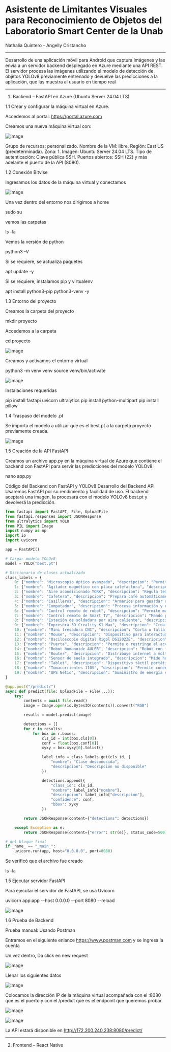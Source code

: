 # Asistente de Limitantes Visuales para Reconocimiento de Objetos del Laboratorio Smart Center de la Unab
Nathalia Quintero - Angelly Cristancho

------------------------------------------------
Desarrollo de una aplicación móvil para Android que captura imágenes y las envía a un servidor backend desplegado en Azure mediante una API REST. El servidor procesa las imágenes utilizando el modelo de detección de objetos YOLOv8 previamente entrenado y devuelve las predicciones a la aplicación, que las muestra al usuario en tiempo real

-------------------------------------------------
1. Backend – FastAPI en Azure (Ubuntu Server 24.04 LTS)
  
1.1 Crear y configurar la máquina virtual en Azure.
   
   Accedemos al portal: https://portal.azure.com
   
   Creamos una nueva máquina virtual con:

   ![image](https://github.com/user-attachments/assets/048a55b0-6dba-4b9c-b716-786e2d96d44f)

   
   Grupo de recursos: personalizado.
   Nombre de la VM: libre. Región: East US (predeterminada).
   Zona: 1. Imagen: Ubuntu Server 24.04 LTS.
   Tipo de autenticación: Clave pública SSH.
   Puertos abiertos: SSH (22) y más adelante el puerto de la API (8080).
   
1.2 Conexión Bitvise

Ingresamos los datos de la máquina virtual y conectamos

![image](https://github.com/user-attachments/assets/1fb2fe76-25fb-456f-bce4-fde7ae6dbf69)


Una vez dentro del entorno nos dirigimos a home

sudo su

vemos las carpetas

ls -la

Vemos la versión de python

python3 -V

Si se requiere, se actualiza paquetes

apt update -y

Si se requiere, instalamos pip y virtualenv

apt install python3-pip python3-venv -y

1.3 Entorno del proyecto

Creamos la carpeta del proyecto

mkdir proyecto

Accedemos a la carpeta

cd proyecto

![image](https://github.com/user-attachments/assets/d025efe1-87d2-4a7a-97ff-bc57641ee469)


Creamos y activamos el entorno virtual

python3 -m venv venv
source venv/bin/activate

![image](https://github.com/user-attachments/assets/9168ac05-ce40-43aa-bb9d-5da500717c30)


Instalaciones requeridas

pip install fastapi uvicorn ultralytics 
pip install python-multipart
pip install pillow
   
1.4 Traspaso del modelo .pt

Se importa el modelo a utilizar que es el best.pt a la carpeta proyecto previamente creada.


![image](https://github.com/user-attachments/assets/5bb68a68-1c6e-4d82-b824-f7ec22829569)


1.5 Creación de la API FastAPI

Creamos un archivo app.py en la máquina virtual de Azure que contiene el backend con FastAPI para servir las predicciones del modelo YOLOv8.

nano app.py

Código del Backend con FastAPI y YOLOv8
Desarrollo del Backend API Usaremos FastAPI por su rendimiento y facilidad de uso. El backend aceptará una imagen, la procesará con el modelo YOLOv8 best.pt y devolverá la predicción.

```python
from fastapi import FastAPI, File, UploadFile
from fastapi.responses import JSONResponse
from ultralytics import YOLO
from PIL import Image
import numpy as np
import io
import uvicorn

app = FastAPI()

# Cargar modelo YOLOv8
model = YOLO("best.pt")

# Diccionario de clases actualizado
class_labels = {
    0: {"nombre": "Microscopio óptico avanzado", "descripcion": "Permite observar muestras pequeñas con luz y lentes."},
    1: {"nombre": "Agitador magnético con placa calefactora", "descripcion": "Mezcla y calienta líquidos en laboratorios."},
    2: {"nombre": "Aire acondicionado YORK", "descripcion": "Regula temperatura y aire en espacios cerrados."},
    3: {"nombre": "Cafetera", "descripcion": "Prepara café automáticamente con agua caliente."},
    4: {"nombre": "Casilleros", "descripcion": "Armarios para guardar objetos personales."},
    5: {"nombre": "Computador", "descripcion": "Procesa información y ejecuta programas."},
    6: {"nombre": "Control remoto de robot", "descripcion": "Permite manejar un robot a distancia."},
    7: {"nombre": "Control remoto de Smart TV", "descripcion": "Mando para controlar funciones del televisor."},
    8: {"nombre": "Estación de soldadura por aire caliente", "descripcion": "Para soldar componentes con aire caliente."},
    9: {"nombre": "Impresora 3D Creality K1 Max", "descripcion": "Crea objetos 3D a partir de diseños digitales."},
    10: {"nombre": "Mini fresadora CNC", "descripcion": "Corta o talla materiales controlada por computadora."},
    11: {"nombre": "Mouse", "descripcion": "Dispositivo para interactuar con la computadora."},
    12: {"nombre": "Osciloscopio digital Rigol DS1202ZE", "descripcion": "Visualiza señales eléctricas como ondas."},
    13: {"nombre": "Puerta", "descripcion": "Permite o restringe el acceso a espacios."},
    14: {"nombre": "Robot humanoide AULER", "descripcion": "Robot con forma y movimientos similares a un humano."},
    15: {"nombre": "Router", "descripcion": "Distribuye internet a múltiples dispositivos."},
    16: {"nombre": "Sensor de suelo integrado", "descripcion": "Mide humedad y temperatura del suelo."},
    17: {"nombre": "Tablet", "descripcion": "Dispositivo táctil portátil con múltiples funciones."},
    18: {"nombre": "Tomacorrientes 110V", "descripcion": "Permite conectar aparatos a la red eléctrica."},
    19: {"nombre": "UPS Netio", "descripcion": "Suministro de energía en caso de cortes eléctricos."}
}

@app.post("/predict/")
async def predict(file: UploadFile = File(...)):
    try:
        contents = await file.read()
        image = Image.open(io.BytesIO(contents)).convert("RGB")

        results = model.predict(image)

        detections = []
        for r in results:
            for box in r.boxes:
                cls_id = int(box.cls[0])
                conf = float(box.conf[0])
                xyxy = box.xyxy[0].tolist()

                label_info = class_labels.get(cls_id, {
                    "nombre": "Clase desconocida",
                    "descripcion": "Descripción no disponible"
                })

                detections.append({
                    "class_id": cls_id,
                    "nombre": label_info["nombre"],
                    "descripcion": label_info["descripcion"],
                    "confidence": conf,
                    "bbox": xyxy
                })

        return JSONResponse(content={"detections": detections})

    except Exception as e:
        return JSONResponse(content={"error": str(e)}, status_code=500)

# del bloque final 
if _name_ == "_main_":
    uvicorn.run(app, host="0.0.0.0", port=8080)
```

Se verificó que el archivo fue creado

ls -la

1.5 Ejecutar servidor FastAPI

Para ejecutar el servidor de FastAPI, se usa Uvicorn

uvicorn app:app --host 0.0.0.0 --port 8080 --reload

![image](https://github.com/user-attachments/assets/2a8986a3-c992-4e16-b1da-771588530248)


1.6 Prueba de Backend

Prueba manual: Usando Postman

Entramos en el siguiente enlance https://www.postman.com y se ingresa la cuenta

Un vez dentro, Da click en new request

![image](https://github.com/user-attachments/assets/6736a48a-f0ab-401a-bfdd-db1d0ea2206d)

Llenar los siguientes datos

![image](https://github.com/user-attachments/assets/3fc009d4-5e17-48a2-8a82-8e29300a8343)


Colocamos la dirección IP de la máquina virtual acompañada con el :8080 que es el puerto y con el /predict que es el endpoint que queremos probar.

![image](https://github.com/user-attachments/assets/a9f230d2-f853-4e8d-9e2b-a7afa8f53136)

![image](https://github.com/user-attachments/assets/b39ff5c7-8170-49b2-bd02-637f958aabd9)

La API estará disponible en http://172.200.240.238:8080/predict/

------------------------------------------------------

2. Frontend – React Native



